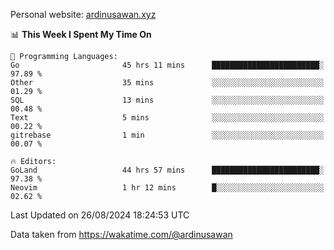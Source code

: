 Personal website: [ardinusawan.xyz](https://ardinusawan.xyz)

<!--START_SECTION:waka-->
📊 **This Week I Spent My Time On** 

```text
💬 Programming Languages: 
Go                       45 hrs 11 mins      ████████████████████████░   97.89 % 
Other                    35 mins             ░░░░░░░░░░░░░░░░░░░░░░░░░   01.29 % 
SQL                      13 mins             ░░░░░░░░░░░░░░░░░░░░░░░░░   00.48 % 
Text                     5 mins              ░░░░░░░░░░░░░░░░░░░░░░░░░   00.22 % 
gitrebase                1 min               ░░░░░░░░░░░░░░░░░░░░░░░░░   00.07 % 

🔥 Editors: 
GoLand                   44 hrs 57 mins      ████████████████████████░   97.38 % 
Neovim                   1 hr 12 mins        █░░░░░░░░░░░░░░░░░░░░░░░░   02.62 % 
```


 Last Updated on 26/08/2024 18:24:53 UTC
<!--END_SECTION:waka-->
Data taken from https://wakatime.com/@ardinusawan
